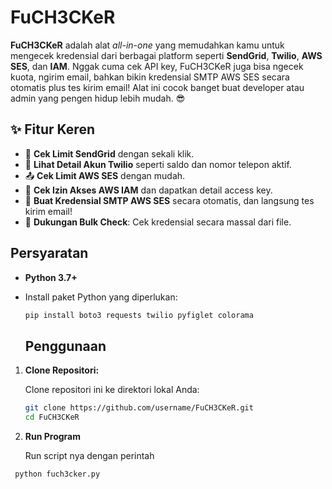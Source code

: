 # FuCH3CKeR

**FuCH3CKeR** adalah alat *all-in-one* yang memudahkan kamu untuk mengecek kredensial dari berbagai platform seperti **SendGrid**, **Twilio**, **AWS SES**, dan **IAM**. Nggak cuma cek API key, FuCH3CKeR juga bisa ngecek kuota, ngirim email, bahkan bikin kredensial SMTP AWS SES secara otomatis plus tes kirim email! Alat ini cocok banget buat developer atau admin yang pengen hidup lebih mudah. 😎

## ✨ Fitur Keren

- 🚀 **Cek Limit SendGrid** dengan sekali klik.
- 💬 **Lihat Detail Akun Twilio** seperti saldo dan nomor telepon aktif.
- 📤 **Cek Limit AWS SES** dengan mudah.
- 🔑 **Cek Izin Akses AWS IAM** dan dapatkan detail access key.
- 📧 **Buat Kredensial SMTP AWS SES** secara otomatis, dan langsung tes kirim email!
- 📂 **Dukungan Bulk Check**: Cek kredensial secara massal dari file.
## Persyaratan

- **Python 3.7+**
- Install paket Python yang diperlukan:

  ```bash
  pip install boto3 requests twilio pyfiglet colorama
  ```
  
  ## Penggunaan

1. **Clone Repositori:**

   Clone repositori ini ke direktori lokal Anda:

   ```bash
   git clone https://github.com/username/FuCH3CKeR.git
   cd FuCH3CKeR
   ```
 
2. **Run Program**

   Run script nya dengan perintah
   
  ```bash
   python fuch3cker.py
   ```
